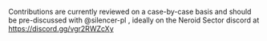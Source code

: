 Contributions are currently reviewed on a case-by-case basis and should be pre-discussed with @silencer-pl , ideally on the Neroid Sector discord at https://discord.gg/vgr2RWZcXy
